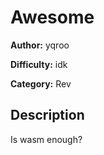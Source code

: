 # Awesome

**Author:** yqroo

**Difficulty:** idk

**Category:** Rev

## Description
Is wasm enough?
